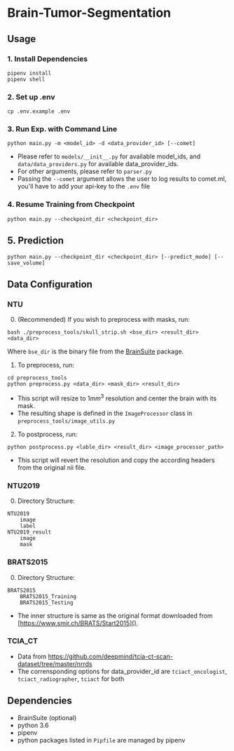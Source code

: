 # Brain-Tumor-Segmentation

## Usage

### 1. Install Dependencies
```
pipenv install
pipenv shell
```

### 2. Set up .env
``` 
cp .env.example .env
```

### 3. Run Exp. with Command Line

```
python main.py -m <model_id> -d <data_provider_id> [--comet]
```

* Please refer to `models/__init__.py` for available model_ids,
and `data/data_providers.py` for available data_provider_ids.  
* For other arguments, please refer to `parser.py`
* Passing the `--comet` argument allows the user to log results to comet.ml, 
you'll have to add your api-key to the `.env` file

### 4. Resume Training from Checkpoint

```
python main.py --checkpoint_dir <checkpoint_dir>
``` 

## 5. Prediction

```
python main.py --checkpoint_dir <checkpoint_dir> [--predict_mode] [--save_volume]
```

## Data Configuration
### NTU

0. (Recommended) If you wish to preprocess with masks, run:
``` 
bash ./preprocess_tools/skull_strip.sh <bse_dir> <result_dir> <data_dir>
``` 
Where `bse_dir` is the binary file from the 
[BrainSuite](http://brainsuite.org/) package.


1. To preprocess, run:
```
cd preprocess_tools
python preprocess.py <data_dir> <mask_dir> <result_dir> 
```   
* This script will resize to $1mm^3$ resolution and center the brain with its mask.  
* The resulting shape is defined in the `ImageProcessor` class in `preprocess_tools/image_utils.py`

2. To postprocess, run:
``` 
python postprocess.py <lable_dir> <result_dir> <image_processor_path>
```
* This script will revert the resolution and copy the according headers from the original nii file.

### NTU2019
0. Directory Structure:
```
NTU2019
    image
    label
NTU2019_result
    image
    mask
```

### BRATS2015

0. Directory Structure:
``` 
BRATS2015
    BRATS2015_Training
    BRATS2015_Testing
```
* The inner structure is same as the original format downloaded from [https://www.smir.ch/BRATS/Start2015]().

### TCIA_CT

* Data from https://github.com/deepmind/tcia-ct-scan-dataset/tree/master/nrrds
* The corrensponding options for data_provider_id are
`tciact_oncologist`, `tciact_radiographer`, `tciact` for both

## Dependencies
* BrainSuite (optional)
* python 3.6
* pipenv
* python packages listed in `Pipfile` are managed by pipenv
